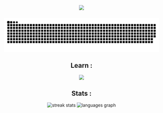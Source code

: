 <h1 align="center">
    <img src="https://readme-typing-svg.herokuapp.com/?font=ubuntu&size=35&center=true&vCenter=true&width=500&height=70&duration=4000&lines=Hi+There+!+%F0%9F%91%8B;+I%27m+Daweii+!;%22" />
</h1>

<picture>
  <source media="(prefers-color-scheme: dark)" srcset="github-snake-dark.svg" />
  <source media="(prefers-color-scheme: light)" srcset="github-snake.svg" />
  <img alt="github-snake" src="github-snake.svg" />
</picture>

<h2 align="center">Learn :</h2>
<div align="center">
  <img src="https://skillicons.dev/icons?i=java,python,idea,git" />
</div>

<h2 align="center">Stats :</h2>
<div align="center">
  <img width=390 src="https://streak-stats.demolab.com/?user=Daweii-dev&count_private=true&theme=transparent&border_radius=10" alt="streak stats"/>
  <img src="https://github-readme-stats.vercel.app/api/top-langs?username=Daweii-dev&locale=en&hide_title=false&layout=compact&card_width=320&langs_count=5&theme=transparent&hide_border=false&order=2&custom_title=Languages" height="150" alt="languages graph"/>
</div>
